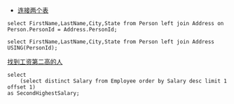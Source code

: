 -  [连接两个表](https://leetcode-cn.com/problems/combine-two-tables/)
```
select FirstName,LastName,City,State from Person left join Address on Person.PersonId = Address.PersonId;

select FirstName,LastName,City,State from Person left join Address USING(PersonId);
```
[找到工资第二高的人](https://leetcode-cn.com/problems/second-highest-salary/)
```
select 
    (select distinct Salary from Employee order by Salary desc limit 1 offset 1)
as SecondHighestSalary;
```